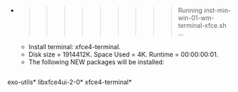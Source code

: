 * >>>>>>>>> Running inst-min-win-01-wm-terminal-xfce.sh ...
  * Install terminal: xfce4-terminal.
  * Disk size = 1914412K. Space Used = 4K. Runtime = 00:00:00:01.
  * The following NEW packages will be installed:
  ```bash
exo-utils* libxfce4ui-2-0* xfce4-terminal*
  ```
